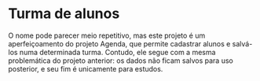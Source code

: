 # Turma de alunos

O nome pode parecer meio repetitivo, mas este projeto é um aperfeiçoamento do projeto Agenda, que permite cadastrar alunos e salvá-los numa determinada turma.
Contudo, ele segue com a mesma problemática do projeto anterior: os dados não ficam salvos para uso posterior, e seu fim é unicamente para estudos.
